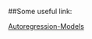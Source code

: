 ##Some useful link:

<a href="https://machinelearningmastery.com/autoregression-models-time-series-forecasting-python/">Autoregression-Models</a>